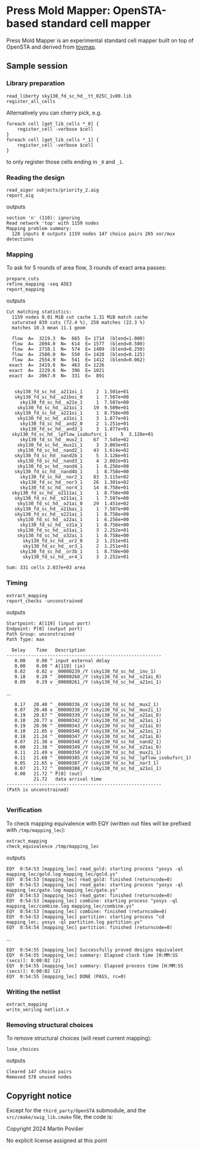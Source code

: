 # Press Mold Mapper: OpenSTA-based standard cell mapper

Press Mold Mapper is an experimental standard cell mapper built on top of OpenSTA and derived from [toymap](https://github.com/povik/toymap).

## Sample session

### Library preparation

	read_liberty sky130_fd_sc_hd__tt_025C_1v80.lib
	register_all_cells

Alternatively you can cherry pick, e.g.

	foreach cell [get_lib_cells *_0] {
		register_cell -verbose $cell
	}
	foreach cell [get_lib_cells *_1] {
		register_cell -verbose $cell
	}

to only register those cells ending in `_0` and `_1`.

### Reading the design

	read_aiger subjects/priority_2.aig
	report_aig

outputs

```
section 'n' (110): ignoring
Read network 'top' with 1159 nodes
Mapping problem summary:
  128 inputs 8 outputs 1159 nodes 147 choice pairs 265 xor/mux detections
```

### Mapping

To ask for 5 rounds of area flow, 3 rounds of exact area passes:

	prepare_cuts
	refine_mapping -seq A5E3
	report_mapping

outputs

```
Cut matching statistics:
  1159 nodes 0.01 MiB cut cache 1.31 MiB match cache
  saturated 839 cuts (72.4 %), 258 matches (22.3 %)
  matches 10.3 mean 11.1 geom

  flow  A=  3219.3  N=  665  E= 1714  (blend=1.000)
  flow  A=  2894.0  N=  614  E= 1577  (blend=0.500)
  flow  A=  2710.1  N=  574  E= 1489  (blend=0.250)
  flow  A=  2580.0  N=  550  E= 1428  (blend=0.125)
  flow  A=  2554.9  N=  541  E= 1412  (blend=0.062)
 exact  A=  2419.8  N=  463  E= 1226
 exact  A=  2229.6  N=  396  E= 1021
 exact  A=  2067.0  N=  331  E=  891


   sky130_fd_sc_hd__a211oi_1     2  1.501e+01
   sky130_fd_sc_hd__a21boi_0     1  7.507e+00
     sky130_fd_sc_hd__a21o_1     1  7.507e+00
    sky130_fd_sc_hd__a21oi_1    19  9.509e+01
   sky130_fd_sc_hd__a221oi_1     1  8.758e+00
    sky130_fd_sc_hd__a31oi_1     3  1.877e+01
     sky130_fd_sc_hd__and2_0     2  1.251e+01
     sky130_fd_sc_hd__and3_1     3  1.877e+01
  sky130_fd_sc_hd__lpflow_isobufsrc_1     5  3.128e+01
     sky130_fd_sc_hd__mux2_1    67  7.545e+02
    sky130_fd_sc_hd__mux2i_1     3  3.003e+01
    sky130_fd_sc_hd__nand2_1    43  1.614e+02
   sky130_fd_sc_hd__nand2b_1     5  3.128e+01
    sky130_fd_sc_hd__nand3_1     4  2.002e+01
    sky130_fd_sc_hd__nand4_1     1  6.256e+00
   sky130_fd_sc_hd__nand4b_1     1  8.758e+00
     sky130_fd_sc_hd__nor2_1    83  3.115e+02
     sky130_fd_sc_hd__nor3_1    26  1.301e+02
     sky130_fd_sc_hd__nor4_1    14  8.758e+01
  sky130_fd_sc_hd__o2111ai_1     1  8.758e+00
   sky130_fd_sc_hd__o211ai_1     1  7.507e+00
    sky130_fd_sc_hd__o21ai_0    29  1.451e+02
   sky130_fd_sc_hd__o21bai_1     1  7.507e+00
   sky130_fd_sc_hd__o221ai_1     1  8.758e+00
    sky130_fd_sc_hd__o22ai_1     1  6.256e+00
     sky130_fd_sc_hd__o31a_1     1  8.758e+00
    sky130_fd_sc_hd__o31ai_1     3  2.252e+01
    sky130_fd_sc_hd__o32ai_1     1  8.758e+00
      sky130_fd_sc_hd__or2_0     2  1.251e+01
      sky130_fd_sc_hd__or3_1     2  1.251e+01
     sky130_fd_sc_hd__or3b_1     1  8.758e+00
      sky130_fd_sc_hd__or4_1     3  2.252e+01

Sum: 331 cells 2.037e+03 area
```

### Timing

	extract_mapping
	report_checks -unconstrained

outputs

```
Startpoint: A[119] (input port)
Endpoint: P[0] (output port)
Path Group: unconstrained
Path Type: max

  Delay    Time   Description
---------------------------------------------------------
   0.00    0.00 ^ input external delay
   0.00    0.00 ^ A[119] (in)
   0.02    0.02 v _00000239_/Y (sky130_fd_sc_hd__inv_1)
   0.18    0.20 ^ _00000260_/Y (sky130_fd_sc_hd__o21ai_0)
   0.09    0.29 v _00000261_/Y (sky130_fd_sc_hd__a21oi_1)
```
...
```
   0.17   20.40 ^ _00000336_/X (sky130_fd_sc_hd__mux2_1)
   0.07   20.48 v _00000338_/Y (sky130_fd_sc_hd__mux2i_1)
   0.19   20.67 ^ _00000339_/Y (sky130_fd_sc_hd__o21ai_0)
   0.10   20.77 v _00000342_/Y (sky130_fd_sc_hd__a21oi_1)
   0.19   20.96 ^ _00000343_/Y (sky130_fd_sc_hd__o21ai_0)
   0.10   21.05 v _00000346_/Y (sky130_fd_sc_hd__a21oi_1)
   0.18   21.24 ^ _00000347_/Y (sky130_fd_sc_hd__o21ai_0)
   0.07   21.30 v _00000348_/Y (sky130_fd_sc_hd__nand2_1)
   0.08   21.38 ^ _00000349_/Y (sky130_fd_sc_hd__o21ai_0)
   0.11   21.49 v _00000350_/Y (sky130_fd_sc_hd__mux2i_1)
   0.11   21.60 ^ _00000385_/X (sky130_fd_sc_hd__lpflow_isobufsrc_1)
   0.05   21.65 v _00000387_/Y (sky130_fd_sc_hd__nor3_1)
   0.07   21.72 ^ _00000388_/Y (sky130_fd_sc_hd__a21oi_1)
   0.00   21.72 ^ P[0] (out)
          21.72   data arrival time
---------------------------------------------------------
(Path is unconstrained)


```

### Verification

To check mapping equivalence with EQY (written out files will be prefixed with `/tmp/mapping_lec`):

	extract_mapping
	check_equivalence /tmp/mapping_lec

outputs

```
EQY  0:54:53 [mapping_lec] read_gold: starting process "yosys -ql mapping_lec/gold.log mapping_lec/gold.ys"
EQY  0:54:53 [mapping_lec] read_gold: finished (returncode=0)
EQY  0:54:53 [mapping_lec] read_gate: starting process "yosys -ql mapping_lec/gate.log mapping_lec/gate.ys"
EQY  0:54:53 [mapping_lec] read_gate: finished (returncode=0)
EQY  0:54:53 [mapping_lec] combine: starting process "yosys -ql mapping_lec/combine.log mapping_lec/combine.ys"
EQY  0:54:53 [mapping_lec] combine: finished (returncode=0)
EQY  0:54:53 [mapping_lec] partition: starting process "cd mapping_lec; yosys -ql partition.log partition.ys"
EQY  0:54:54 [mapping_lec] partition: finished (returncode=0)
```
...
```
EQY  0:54:55 [mapping_lec] Successfully proved designs equivalent
EQY  0:54:55 [mapping_lec] summary: Elapsed clock time [H:MM:SS (secs)]: 0:00:02 (2)
EQY  0:54:55 [mapping_lec] summary: Elapsed process time [H:MM:SS (secs)]: 0:00:02 (2)
EQY  0:54:55 [mapping_lec] DONE (PASS, rc=0)
```

### Writing the netlist

	extract_mapping
	write_verilog netlist.v


### Removing structural choices

To remove structural choices (will reset current mapping):

	lose_choices

outputs

	Cleared 147 choice pairs
	Removed 578 unused nodes

## Copyright notice

Except for the `third_party/OpenSTA` submodule, and the `src/cmake/swig_lib.cmake` file, the code is:

Copyright 2024 Martin Povišer

No explicit license assigned at this point
